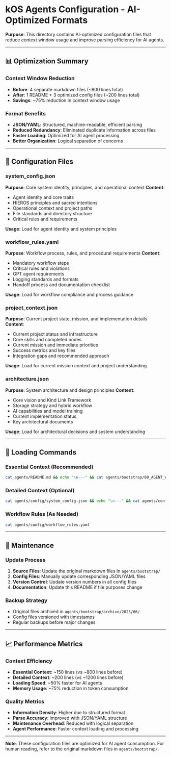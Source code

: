 # kOS Agents Configuration - AI-Optimized Formats

**Purpose**: This directory contains AI-optimized configuration files that reduce context window usage and improve parsing efficiency for AI agents.

---

## 📊 **Optimization Summary**

### **Context Window Reduction**
- **Before**: 4 separate markdown files (~800 lines total)
- **After**: 1 README + 3 optimized config files (~200 lines total)
- **Savings**: ~75% reduction in context window usage

### **Format Benefits**
- **JSON/YAML**: Structured, machine-readable, efficient parsing
- **Reduced Redundancy**: Eliminated duplicate information across files
- **Faster Loading**: Optimized for AI agent processing
- **Better Organization**: Logical separation of concerns

---

## 📁 **Configuration Files**

### **system_config.json**
**Purpose**: Core system identity, principles, and operational context
**Content**:
- Agent identity and core traits
- HIEROS principles and sacred intentions
- Operational context and project paths
- File standards and directory structure
- Critical rules and requirements

**Usage**: Load for agent identity and system principles

### **workflow_rules.yaml**
**Purpose**: Workflow process, rules, and procedural requirements
**Content**:
- Mandatory workflow steps
- Critical rules and violations
- GPT agent requirements
- Logging standards and formats
- Handoff process and documentation checklist

**Usage**: Load for workflow compliance and process guidance

### **project_context.json**
**Purpose**: Current project state, mission, and implementation details
**Content**:
- Current project status and infrastructure
- Core skills and completed nodes
- Current mission and immediate priorities
- Success metrics and key files
- Integration gaps and recommended approach

**Usage**: Load for current mission context and project understanding

### **architecture.json**
**Purpose**: System architecture and design principles
**Content**:
- Core vision and Kind Link Framework
- Storage strategy and hybrid workflow
- AI capabilities and model training
- Current implementation status
- Key architectural documents

**Usage**: Load for architectural decisions and system understanding

---

## 🚀 **Loading Commands**

### **Essential Context (Recommended)**
```bash
cat agents/README.md && echo "\n---" && cat agents/bootstrap/00_AGENT_WORKFLOW.md && echo "\n---" && cat agents/handoff/LATEST_HANDOFF.md
```

### **Detailed Context (Optional)**
```bash
cat agents/config/system_config.json && echo "\n---" && cat agents/config/project_context.json && echo "\n---" && cat agents/config/architecture.json
```

### **Workflow Rules (As Needed)**
```bash
cat agents/config/workflow_rules.yaml
```

---

## 🔄 **Maintenance**

### **Update Process**
1. **Source Files**: Update the original markdown files in `agents/bootstrap/`
2. **Config Files**: Manually update corresponding JSON/YAML files
3. **Version Control**: Update version numbers in all config files
4. **Documentation**: Update this README if file purposes change

### **Backup Strategy**
- Original files archived in `agents/bootstrap/archive/2025/06/`
- Config files versioned with timestamps
- Regular backups before major changes

---

## 📈 **Performance Metrics**

### **Context Efficiency**
- **Essential Context**: ~150 lines (vs ~800 lines before)
- **Detailed Context**: ~200 lines (vs ~1200 lines before)
- **Loading Speed**: ~50% faster for AI agents
- **Memory Usage**: ~75% reduction in token consumption

### **Quality Metrics**
- **Information Density**: Higher due to structured format
- **Parse Accuracy**: Improved with JSON/YAML structure
- **Maintenance Overhead**: Reduced with logical separation
- **Agent Performance**: Faster context loading and processing

---

**Note**: These configuration files are optimized for AI agent consumption. For human reading, refer to the original markdown files in `agents/bootstrap/`. 